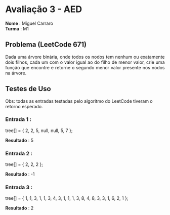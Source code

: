 # Avaliação 3 - AED
<b>Nome</b> : Miguel Carraro<br/>
<b>Turma</b> : M1

## Problema (LeetCode 671)
<div align="justify">
Dada uma árvore binária, onde todos os nodos tem nenhum ou exatamente dois filhos, cada um com o valor igual ao do filho de menor valor,
crie uma função que encontre e retorne o segundo menor valor presente nos nodos na árvore.
</div>

## Testes de Uso
Obs: todas as entradas testadas pelo algoritmo do LeetCode tiveram o retorno esperado.

### Entrada 1 :
tree[] = { 2, 2, 5, null, null, 5, 7 };<br/>

<b>Resultado</b> : 5

### Entrada 2 :
tree[] = { 2, 2, 2 };<br/>

<b>Resultado</b> : -1

### Entrada 3 :
tree[] = { 1, 1, 3, 1, 1, 3, 4, 3, 1, 1, 1, 3, 8, 4, 8, 3, 3, 1, 6, 2, 1 };<br/>

<b>Resultado</b> : 2
